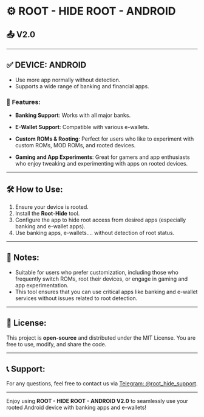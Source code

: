
# ⚙️ ROOT - HIDE ROOT - ANDROID  
## 📤 V2.0

---

## ✅ DEVICE: ANDROID  
- Use more app normally without detection.  
- Supports a wide range of banking and financial apps.

### 🎉 **Features**:
- **Banking Support**: Works with all major banks.

- **E-Wallet Support**: Compatible with various e-wallets.

- **Custom ROMs & Rooting**: Perfect for users who like to experiment with custom ROMs, MOD ROMs, and rooted devices.  
- **Gaming and App Experiments**: Great for gamers and app enthusiasts who enjoy tweaking and experimenting with apps on rooted devices.

---

## 🛠️ **How to Use**:
1. Ensure your device is rooted.
2. Install the **Root-Hide** tool.  
3. Configure the app to hide root access from desired apps (especially banking and e-wallet apps).  
4. Use banking apps, e-wallets.... without detection of root status.

---

## 🔧 **Notes**:
- Suitable for users who prefer customization, including those who frequently switch ROMs, root their devices, or engage in gaming and app experimentation.
- This tool ensures that you can use critical apps like banking and e-wallet services without issues related to root detection.

---

## 📄 **License**:
This project is **open-source** and distributed under the MIT License. You are free to use, modify, and share the code.

---

## 📞 **Support**:
For any questions, feel free to contact us via [Telegram: @root_hide_support](https://t.me/root_hide_support).

---

Enjoy using **ROOT - HIDE ROOT - ANDROID V2.0** to seamlessly use your rooted Android device with banking apps and e-wallets!
